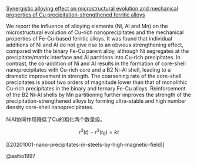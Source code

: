 


[Synergistic alloying effect on microstructural evolution and mechanical properties of Cu precipitation-strengthened ferritic alloys](https://doi.org/10.1016/j.actamat.2013.09.011)

We report the influence of alloying elements (Ni, Al and Mn) on the microstructural evolution of Cu-rich nanoprecipitates and the mechanical properties of Fe-Cu-based ferritic alloys. It was found that individual additions of Ni and Al do not give rise to an obvious strengthening effect, compared with the binary Fe-Cu parent alloy, although Ni segregates at the precipitate/matrix interface and Al partitions into Cu-rich precipitates. In contrast, the co-addition of Ni and Al results in the formation of core-shell nanoprecipitates with Cu-rich core and a B2 Ni-Al shell, leading to a dramatic improvement in strength. The coarsening rate of the core-shell precipitates  is about two orders of magnitude lower than that of monolithic Cu-rich precipitates in the binary and ternary Fe-Cu alloys. Reinforcement of the B2 Ni-Al shells by Mn partitioning further improves the strength of the precipitation-strengthened alloys by forming ultra-stable and high number density core-shell nanoprecipitates.

NiAl协同作用降低了Cu的粗化两个数量级。

$$r^3(t)-r^3(t_0)=kt$$

[[20201001-nano-precipitates-in-steels-by-high-magnetic-field]]

@aaltio1997